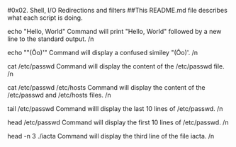 #0x02. Shell, I/O Redirections and filters
##This README.md file describes what each script is doing.

echo "Hello, World" Command will print "Hello, World" followed by a new line to the standard output. /n

echo "\"(Ôo)'" Command will display a confused similey "(Ôo)'. /n

cat /etc/passwd Command will display the content of the /etc/passwd file. /n

cat /etc/passwd /etc/hosts Command will display the content of the /etc/passwd and /etc/hosts files. /n


tail /etc/passwd Command willl display the last 10 lines of /etc/passwd. /n

head /etc/passwd Command will display the first 10 lines of /etc/passwd. /n

head -n 3 ./iacta Command will display the third line of the file iacta. /n
